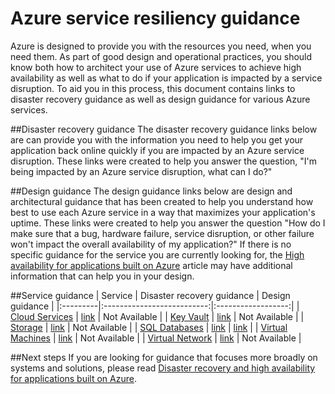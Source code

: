 <properties
   pageTitle="Service resiliency guidance | Azure"
   description="Links to disaster recovery and proactive resiliency and availability guidance for Azure services."
   services=""
   documentationCenter="na"
   authors="adamglick"
   manager="saladki"
   editor=""/>

<tags
   ms.service="resiliency"
   ms.devlang="na"
   ms.topic="article"
   ms.tgt_pltfrm="na"
   ms.workload="na"
   ms.date="08/18/2016"
   ms.author="aglick"/>

# Azure service resiliency guidance
Azure is designed to provide you with the resources you need, when you need them. As part of good design and operational practices, you should know both how to architect your use of Azure services to achieve high availability as well as what to do if your application is impacted by a service disruption. To aid you in this process, this document contains links to disaster recovery guidance as well as design guidance for various Azure services.

##Disaster recovery guidance
The disaster recovery guidance links below are can provide you with the information you need to help you get your application back online quickly if you are impacted by an Azure service disruption. These links were created to help you answer the question, "I'm being impacted by an Azure service disruption, what can I do?"

##Design guidance
The design guidance links below are design and architectural guidance that has been created to help you understand how best to use each Azure service in a way that maximizes your application's uptime. These links were created to help you answer the question "How do I make sure that a bug, hardware failure, service disruption, or other failure won't impact the overall availability of my application?" If there is no specific guidance for the service you are currently looking for, the [High availability for applications built on Azure](/documentation/articles/resiliency-high-availability-azure-applications/) article may have additional information that can help you in your design. 

##Service guidance
| Service  | Disaster recovery guidance | Design guidance |
|:---------|:--------------------------:|:------------------:|
| [Cloud Services](/services/cloud-services/ "Azure Cloud Services")       | [link](/documentation/articles/cloud-services-disaster-recovery-guidance "Azure Cloud Services disaster recovery guidance")   | Not Available |
| [Key Vault](/services/key-vault/ "Azure Key Vault")                      | [link](/documentation/articles/key-vault-disaster-recovery-guidance "Azure Key Vault disaster recovery guidance")        | Not Available |
| [Storage](/services/storage/ "Azure Storage")                            | [link](/documentation/articles/storage-disaster-recovery-guidance "Azure Storage disaster recovery guidance")          | Not Available |
| [SQL Databases](/services/sql-database/ "Azure SQL Databases")           | [link](/documentation/articles/sql-database-disaster-recovery  "Azure SQL Database disaster recovery guidance")    | [link](/documentation/articles/sql-database-business-continuity-design "Azure SQL Databases design guidance") |
| [Virtual Machines](/services/virtual-machines/ "Azure Virtual Machines") | [link](/documentation/articles/virtual-machines-disaster-recovery-guidance "Azure Virtual Machines disaster recovery guidance") | Not Available |
| [Virtual Network](/services/virtual-network/ "Azure Virtual Network")    | [link](/documentation/articles/virtual-network-disaster-recovery-guidance "Azure Virtual Network disaster recovery guidance")  | Not Available |

##Next steps
If you are looking for guidance that focuses more broadly on systems and solutions, please read [Disaster recovery and high availability for applications built on Azure](/documentation/articles/resiliency-disaster-recovery-high-availability-azure-applications/).
